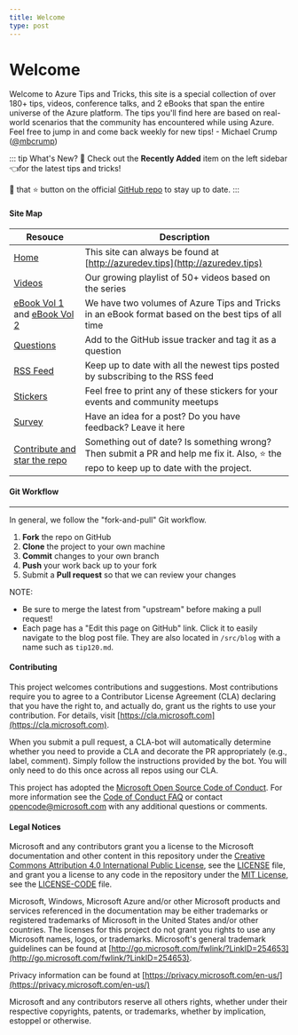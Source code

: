 ```yaml
---
title: Welcome
type: post
---
```


# Welcome

Welcome to Azure Tips and Tricks, this site is a special collection of over 180+ tips, videos, conference talks, and 2 eBooks that span the entire universe of the Azure platform. The tips you'll find here are based on real-world scenarios that the community has encountered while using Azure. Feel free to jump in and come back weekly for new tips! - Michael Crump ([@mbcrump](https://twitter.com/mbcrump))

::: tip What's New?
:calendar: Check out the **Recently Added** item on the left sidebar :point_left:for the latest tips and tricks!

:punch: that :star: button on the official [GitHub repo](https://github.com/Microsoft/AzureTipsAndTricks/) to stay up to date.
:::

#### Site Map

|  Resouce 	|   Description	|
|---	|---
|   [Home](http://azuredev.tips)	|   This site can always be found at [http://azuredev.tips](http://azuredev.tips)	|
|   [Videos](http://videos.azuredev.tips)	|   Our growing playlist of 50+ videos based on the series	|
|   [eBook Vol 1](http://ebook.azuredev.tips) and [eBook Vol 2](http://ebookvol2.azuredev.tips)	|   We have two volumes of Azure Tips and Tricks in an eBook format based on the best tips of all time	|
|   [Questions](https://github.com/Microsoft/AzureTipsAndTricks/issues/new?assignees=&labels=&template=questions.md&title=)	|   Add to the GitHub issue tracker and tag it as a question	|
|   [RSS Feed](https://microsoft.github.io/AzureTipsAndTricks/rss.xml)	|   Keep up to date with all the newest tips posted by subscribing to the RSS feed	|
|   [Stickers](http://stickers.azuredev.tips)	|   Feel free to print any of these stickers for your events and community meetups	|
|   [Survey](http://survey.azuredev.tips)	|   Have an idea for a post? Do you have feedback? Leave it here	|
|   [Contribute and star the repo](https://github.com/Microsoft/AzureTipsAndTricks/)	|   Something out of date? Is something wrong? Then submit a PR and help me fix it. Also, :star: the repo to keep up to date with the project.	|

#### Git Workflow
------------

In general, we follow the "fork-and-pull" Git workflow.

 1. **Fork** the repo on GitHub
 2. **Clone** the project to your own machine
 3. **Commit** changes to your own branch
 4. **Push** your work back up to your fork
 5. Submit a **Pull request** so that we can review your changes

NOTE: 

* Be sure to merge the latest from "upstream" before making a pull request! 
* Each page has a "Edit this page on GitHub" link. Click it to easily navigate to the blog post file. They are also located in `/src/blog` with a name such as `tip120.md`.


#### Contributing

This project welcomes contributions and suggestions.  Most contributions require you to agree to a
Contributor License Agreement (CLA) declaring that you have the right to, and actually do, grant us
the rights to use your contribution. For details, visit [https://cla.microsoft.com](https://cla.microsoft.com).

When you submit a pull request, a CLA-bot will automatically determine whether you need to provide
a CLA and decorate the PR appropriately (e.g., label, comment). Simply follow the instructions
provided by the bot. You will only need to do this once across all repos using our CLA.

This project has adopted the [Microsoft Open Source Code of Conduct](https://opensource.microsoft.com/codeofconduct/).
For more information see the [Code of Conduct FAQ](https://opensource.microsoft.com/codeofconduct/faq/) or
contact [opencode@microsoft.com](mailto:opencode@microsoft.com) with any additional questions or comments.

#### Legal Notices

Microsoft and any contributors grant you a license to the Microsoft documentation and other content
in this repository under the [Creative Commons Attribution 4.0 International Public License](https://creativecommons.org/licenses/by/4.0/legalcode),
see the [LICENSE](https://github.com/Microsoft/AzureTipsAndTricks/blob/master/LICENSE.txt) file, and grant you a license to any code in the repository under the [MIT License](https://opensource.org/licenses/MIT), see the
[LICENSE-CODE](https://github.com/Microsoft/AzureTipsAndTricks/blob/master/LICENSE-CODE.txt) file.

Microsoft, Windows, Microsoft Azure and/or other Microsoft products and services referenced in the documentation
may be either trademarks or registered trademarks of Microsoft in the United States and/or other countries.
The licenses for this project do not grant you rights to use any Microsoft names, logos, or trademarks.
Microsoft's general trademark guidelines can be found at [http://go.microsoft.com/fwlink/?LinkID=254653](http://go.microsoft.com/fwlink/?LinkID=254653).

Privacy information can be found at [https://privacy.microsoft.com/en-us/](https://privacy.microsoft.com/en-us/)

Microsoft and any contributors reserve all others rights, whether under their respective copyrights, patents,
or trademarks, whether by implication, estoppel or otherwise.
